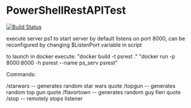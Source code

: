 # PowerShellRestAPITest

[![Build Status](https://dev.azure.com/mhamende/mhamende/_apis/build/status/Matalus.PowerShellRestAPITest)](https://dev.azure.com/mhamende/mhamende/_build/latest?definitionId=1)

execute server.ps1 to start server by default listens on port 8000, can be reconfigured by changing $ListenPort variable in script

to launch in docker execute: 
    "docker build -t psrest ."
    "docker run -p 8000:8000 -h psrest --name ps_serv psrest"

Commands:

/starwars   -- generates random star wars quote
/topgun     -- generates random top gun quote
/flavortown -- generates random guy fieri quote
/stop       -- remotely stops listener
